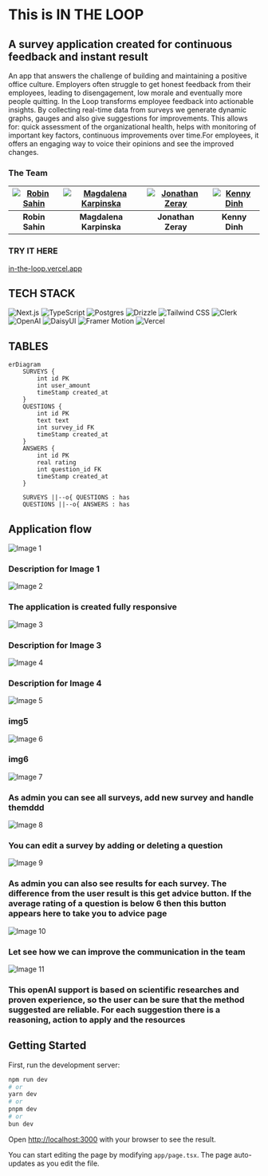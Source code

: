 # This is IN THE LOOP

## A survey application created for continuous feedback and instant result

An app that answers the challenge of building and maintaining a positive office culture. Employers often struggle to get honest feedback from their employees, leading to disengagement, low morale and eventually more people quitting. In the Loop transforms employee feedback into actionable insights.
By collecting real-time data from surveys we generate dynamic graphs, gauges and also give suggestions for improvements. This allows for: quick assessment of the organizational health, helps with monitoring of important key factors, continuous improvements over time.For employees, it offers an engaging way to voice their opinions and see the improved changes.

### The Team

| [![Robin Sahin](https://github.com/r0binsahin.png?size=100)](https://github.com/r0binsahin) | [![Magdalena Karpinska](https://github.com/magdalena-karpinska.png?size=100)](https://github.com/magdalena-karpinska) | [![Jonathan Zeray](https://github.com/JonathanZeray.png?size=100)](https://github.com/JonathanZeray) | [![Kenny Dinh](https://github.com/iiiamken.png?size=100)](https://github.com/iiiamken) |
|:---:|:---:|:---:|:---:|
| **Robin Sahin**   | **Magdalena Karpinska** | **Jonathan Zeray** | **Kenny Dinh**  |

### TRY IT HERE

[in-the-loop.vercel.app](https://in-the-loop.vercel.app/surveys/1)

## TECH STACK

![Next.js](https://img.shields.io/badge/Next.js-000000?style=for-the-badge&logo=nextdotjs&logoColor=white)
![TypeScript](https://img.shields.io/badge/TypeScript-007ACC?style=for-the-badge&logo=typescript&logoColor=white)
![Postgres](https://img.shields.io/badge/PostgreSQL-316192?style=for-the-badge&logo=postgresql&logoColor=white)
![Drizzle](https://img.shields.io/badge/Drizzle-FF4136?style=for-the-badge&logo=drizzle&logoColor=white)
![Tailwind CSS](https://img.shields.io/badge/Tailwind_CSS-38B2AC?style=for-the-badge&logo=tailwind-css&logoColor=white)
![Clerk](https://img.shields.io/badge/Clerk-0069ff?style=for-the-badge&logo=clerk&logoColor=white)
![OpenAI](https://img.shields.io/badge/OpenAI-412991?style=for-the-badge&logo=openai&logoColor=white)
![DaisyUI](https://img.shields.io/badge/DaisyUI-5A67D8?style=for-the-badge&logo=daisyui&logoColor=white)
![Framer Motion](https://img.shields.io/badge/Framer--Motion-0055FF?style=for-the-badge&logo=framer&logoColor=white)
![Vercel](https://img.shields.io/badge/Vercel-000000?style=for-the-badge&logo=vercel&logoColor=white)

## TABLES

```mermaid
erDiagram
    SURVEYS {
        int id PK
        int user_amount
        timeStamp created_at
    }
    QUESTIONS {
        int id PK
        text text
        int survey_id FK
        timeStamp created_at
    }
    ANSWERS {
        int id PK
        real rating
        int question_id FK
        timeStamp created_at
    }

    SURVEYS ||--o{ QUESTIONS : has
    QUESTIONS ||--o{ ANSWERS : has
```

## Application flow

![Image 1](./public/image1.png)

### Description for Image 1

![Image 2](./public/image2.png)

### The application is created fully responsive

![Image 3](./public/image3.png)

### Description for Image 3

![Image 4](./public/image4.png)

### Description for Image 4

![Image 5](./public/image5.png)

### img5

![Image 6](./public/image6.png)

### img6

![Image 7](./public/image7.png)

### As admin you can see all surveys, add new survey and handle themddd

![Image 8](./public/image8.png)

### You can edit a survey by adding or deleting a question

![Image 9](./public/image9.png)

### As admin you can also see results for each survey. The difference from the user result is this get advice button. If the average rating of a question is below 6 then this button appears here to take you to advice page

![Image 10](./public/image10.png)

### Let see how we can improve the communication in the team

![Image 11](./public/image11.png)

### This openAI support is based on scientific researches and proven experience, so the user can be sure that the method suggested are reliable. For each suggestion there is a reasoning, action to apply and the resources

## Getting Started

First, run the development server:

```bash
npm run dev
# or
yarn dev
# or
pnpm dev
# or
bun dev
```

Open [http://localhost:3000](http://localhost:3000) with your browser to see the result.

You can start editing the page by modifying `app/page.tsx`. The page auto-updates as you edit the file.